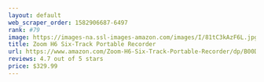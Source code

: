 ```yaml
---
layout: default 
﻿web_scraper_order: 1582906687-6497
rank: #79
image: https://images-na.ssl-images-amazon.com/images/I/81tC3kAzF6L.jpg
title: Zoom H6 Six-Track Portable Recorder
url: https://www.amazon.com/Zoom-H6-Six-Track-Portable-Recorder/dp/B00DFU9BRK/ref=zg_mw_musical-instruments_79?_encoding=UTF8&psc=1&refRID=RA0A6WJ8XR76W6MNNJHV
reviews: 4.7 out of 5 stars
price: $329.99 
---
```

